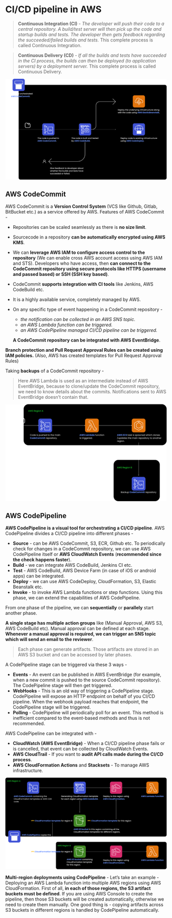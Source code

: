 # CI/CD pipeline in AWS

> **Continuous Integration (CI)** - *The developer will push their code to a central repository. A build/test server will then pick up the code and startup builds and tests. The developer then gets feedback regarding the succeeded/failed builds and tests.* This complete process is called Continuous Integration.

> **Continuous Delivery (CD)** - *If all the builds and tests have succeeded in the CI process, the builds can then be deployed (to application servers) by a deployment server.* This complete process is called Continuous Delivery.

![AWS CI/CD Pipeline](./media/aws-cicd-pipeline.png)

## AWS CodeCommit

AWS CodeCommit is a **Version Control System** (VCS like Github, Gitlab, BitBucket etc.) as a service offered by AWS. Features of AWS CodeCommit -

- Repositories can be scaled seamlessly as there is **no size limit**.
- Sourcecode in a repository **can be automatically encrypted using AWS KMS**.
- We can **leverage AWS IAM to configure access control to the repository** (We can enable cross AWS account access using AWS IAM and STS). Developers who have access, then **can connect to the CodeCommit repository using secure protocols like HTTPS (username and passed based) or SSH (SSH key based)**.
- CodeCommit **supports integration with CI tools** like Jenkins, AWS CodeBuild etc.
- It is a highly available service, completely managed by AWS.
- On any specific type of event happening in a CodeCommit repository -
    - *the notification can be collected in an AWS SNS topic.*
    - *an AWS Lambda function can be triggered.*
    - *an AWS CodePipeline managed CI/CD pipeline can be triggered.*
    
    **A CodeCommit repository can be integrated with AWS EventBridge**.
    
**Branch protection and Pull Request Approval Rules can be created using IAM policies.** (Also, AWS has created templates for  Pull Request Approval Rules)

Taking **backups** of a CodeCommit repository -
> Here AWS Lambda is used as an intermediate instead of AWS EventBridge, because to clone/update the CodeCommit repository, we need to know details about the commits. Notifications sent to AWS EventBridge doesn’t contain that.

![Backup CodeCommit Repository](./media/backup-codecommit-repository.png)

## AWS CodePipeline

**AWS CodePipeline is a visual tool for orchestrating a CI/CD pipeline**. AWS CodePipeline divides a CI/CD pipeline into different phases -

- **Source** - can be AWS CodeCommit, S3, ECR, Github etc. To periodically check for changes in a CodeCommit repository, we can use AWS CodePipeline itself or **AWS CloudWatch Events** (**recommended since the check happens faster**).
- **Build** - we can integrate AWS CodeBuild, Jenkins CI etc.
- **Test** - AWS CodeBuild, AWS Device Farm (in case of iOS or android apps) can be integrated.
- **Deploy** - we can use AWS CodeDeploy, CloudFormation, S3, Elastic Beanstalk etc.
- **Invoke** - to invoke AWS Lambda functions or step functions. Using this phase, we can extend the capabilities of AWS CodePipeline.

From one phase of the pipeline, we can **sequentially** or **parallely** start another phase.

**A single stage has multiple action groups** like (Manual Approval, AWS S3, AWS CodeBuild etc). Manual approval can be defined at each stage. **Whenever a manual approval is required, we can trigger an SNS topic which will send an email to the reviewer**.

> Each phase can generate artifacts. Those artifacts are stored in an AWS S3 bucket and can be accessed by later phases.

A CodePipeline stage can be triggered via these 3 ways -

- **Events** - An event can be published in AWS EventBridge (for example, when a new commit is pushed to the source CodeCommit repository). The CodePipeline stage will then get triggered.
- **WebHooks** - This is an old way of triggering a CodePipeline stage. CodePipeline will expose an HTTP endpoint on behalf of you CI/CD pipeline. When the webhook payload reaches that endpoint, the CodePipeline stage will be triggered.
- **Polling** - CodePipeline will periodically poll for an event. This method is inefficient compared to the event-based methods and thus is not recommended.

AWS CodePipeline can be integrated with -

- **CloudWatch (AWS EventBridge)** - When a CI/CD pipeline phase fails or is cancelled, that event can be collected by CloudWatch Events.
- **AWS CloudTrail** - If you want to **audit API calls made during the CI/CD process**.
- **AWS CloudFormation Actions** and **Stacksets** - To manage AWS infrastructure.

![Multi-region Lambda Deployments](./media/multi-region-lambda-deployments.png)

**Multi-region deployments using CodePipeline** - Let’s take an example - Deploying an AWS Lambda function into multiple AWS regions using AWS CloudFormation. First of all, **in each of those regions, the S3 artifact buckets must be defined**. If you are using AWS Console to create the pipeline, then those S3 buckets will be created automatically, otherwise we need to create them manually. One good thing is - copying artifacts across S3 buckets in different regions is handled by CodePipeline automatically.
